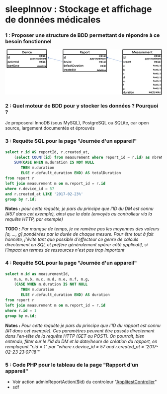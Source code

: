 # sleepInnov : Stockage et affichage de données médicales

### 1 : Proposer une structure de BDD permettant de répondre à ce besoin fonctionnel
![Screenshot](MLD.jpg)
### 2 : Quel moteur de BDD pour y stocker les données ? Pourquoi ?
Je proposerai InnoDB (sous MySQL), PostgreSQL ou SQLite, car open source, largement documentés et éprouvés
### 3 : Requête SQL pour la page "Journée d'un appareil"
```sql
select r.id AS reportId, r.created_at,
    (select COUNT(id) from measurement where report_id = r.id) as nbreMesures,
    SUM(CASE WHEN m.duration IS NOT NULL 
       THEN m.duration
       ELSE r.default_duration END) AS totalDuration
from report r
left join measurement m on m.report_id = r.id
where r.device_id = 57
and r.created_at LIKE '2017-02-23%'
group by r.id;
```

**Notes :** *pour cette requête, je pars du principe que l'ID du DM est connu (#57 dans cet exemple), ainsi que la date (envoyés au controlleur via la requête HTTP, par exemple)*

**TODO :** *Par manque de temps, je ne ramène pas les moyennes des valeurs [a, ..., g] pondérées par la durée de chaque mesure.
Pour être tout à fait honnête, j'évite tant que possible d'effecteur ce genre de calculs directement en SQL et préfère généralement opérer côté applicatif, si l'impact en termes de ressources n'est pas trop important*

### 4 : Requête SQL pour la page "Journée d'un appareil"
```sql
select m.id as measurementId,
    m.a, m.b, m.c, m.d, m.e, m.f, m.g, 
    (CASE WHEN m.duration IS NOT NULL 
       THEN m.duration
       ELSE r.default_duration END) AS duration
from report r
left join measurement m on m.report_id = r.id
where r.id = 1
group by m.id;
```

**Notes :** *Pour cette requête je pars du principe que l'ID du rapport est connu (#1 dans cet exemple). Ces paramètres peuvent être passés directement dans l'en-tête de la requête HTTP (GET ou POST). On pourrait, bien entendu, filter sur le l'id du DM et la date/heure de création du rapport, en remplaçant "r.id = 1" par "where r.device_id = 57 and r.created_at = '2017-02-23 23:07:18'"*

### 5 : Code PHP pour le tableau de la page "Rapport d'un appareil"
- Voir action adminReportAction($id) du controleur "[ApplitestController](https://github.com/hokutobboy/sleepInnov/blob/master/Application/Controller/ApplitestController.php#L15)"
- sdf

